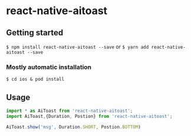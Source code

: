 # react-native-aitoast

## Getting started

`$ npm install react-native-aitoast --save`
or
`$ yarn add react-native-aitoast --save`


### Mostly automatic installation

`$ cd ios & pod install`

## Usage
```javascript
import * as AiToast from 'react-native-aitoast';
import AiToast,{Duration, Postion} from 'react-native-aitoast';

AiToast.show('msg', Duration.SHORT, Postion.BOTTOM)
```